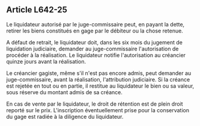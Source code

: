 Article L642-25
----
Le liquidateur autorisé par le juge-commissaire peut, en payant la dette,
retirer les biens constitués en gage par le débiteur ou la chose retenue.

A défaut de retrait, le liquidateur doit, dans les six mois du jugement de
liquidation judiciaire, demander au juge-commissaire l'autorisation de procéder
à la réalisation. Le liquidateur notifie l'autorisation au créancier quinze
jours avant la réalisation.

Le créancier gagiste, même s'il n'est pas encore admis, peut demander au
juge-commissaire, avant la réalisation, l'attribution judiciaire. Si la créance
est rejetée en tout ou en partie, il restitue au liquidateur le bien ou sa
valeur, sous réserve du montant admis de sa créance.

En cas de vente par le liquidateur, le droit de rétention est de plein droit
reporté sur le prix. L'inscription éventuellement prise pour la conservation du
gage est radiée à la diligence du liquidateur.
